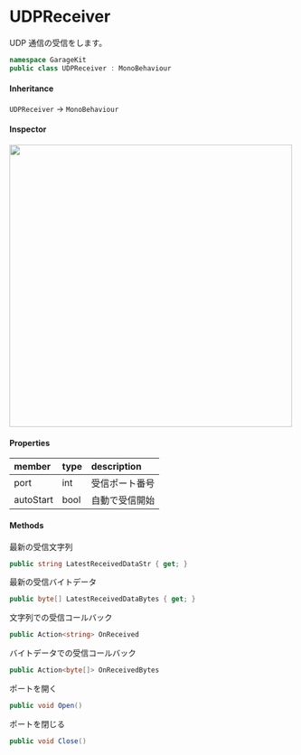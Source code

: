 # UDPReceiver

UDP 通信の受信をします。

```csharp
namespace GarageKit
public class UDPReceiver : MonoBehaviour
```

#### Inheritance

`UDPReceiver` -> `MonoBehaviour`

#### Inspector

<img src="~/image/script_reference/udpreceiver_inspector.png" width="500px"/>

#### Properties

|member|type|description|
|:--|:--|:--|
|port|int|受信ポート番号|
|autoStart|bool|自動で受信開始|

#### Methods

最新の受信文字列
```csharp
public string LatestReceivedDataStr { get; }
```

最新の受信バイトデータ
```csharp
public byte[] LatestReceivedDataBytes { get; }
```

文字列での受信コールバック
```csharp
public Action<string> OnReceived
```

バイトデータでの受信コールバック
```csharp
public Action<byte[]> OnReceivedBytes
```

ポートを開く
```csharp
public void Open()
```

ポートを閉じる
```csharp
public void Close()
```
